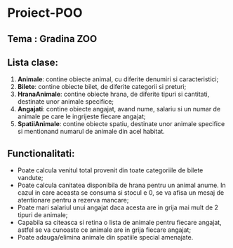 # Proiect-POO

## Tema : Gradina ZOO

## Lista clase: 
1. **Animale**: contine obiecte animal, cu diferite denumiri si caracteristici;
2. **Bilete**: contine obiecte bilet, de diferite categorii si preturi;
3. **HranaAnimale**: contine obiecte hrana, de diferite tipuri si cantitati, destinate unor animale specifice;
4. **Angajati**: contine obiecte angajat, avand nume, salariu si un numar de animale pe care le ingrijeste fiecare angajat;
5. **SpatiiAnimale**: contine obiecte spatiu, destinate unor animale specifice si mentionand numarul de animale din acel habitat.


## Functionalitati:

- Poate calcula venitul total provenit din toate categoriile de bilete vandute;
- Poate calcula canitatea disponibila de hrana pentru un animal anume.
In cazul in care aceasta se consuma si stocul e 0, se va afisa un mesaj de atentionare pentru a rezerva mancare;
- Poate mari salariul unui angajat daca acesta are in grija mai mult de 2 tipuri de animale;
- Capabila sa citeasca si retina o lista de animale pentru fiecare angajat, astfel se va cunoaste ce animale are in grija fiecare angajat;
- Poate adauga/elimina animale din spatiile special amenajate.

